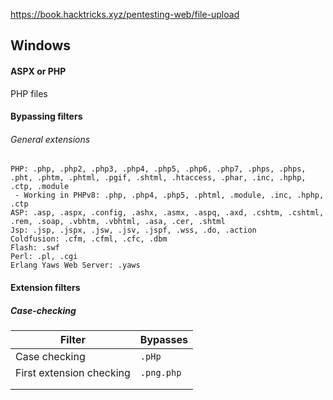 
https://book.hacktricks.xyz/pentesting-web/file-upload
## Windows

#### ASPX or PHP
PHP files
#### Bypassing filters
###### General extensions
```
PHP: .php, .php2, .php3, .php4, .php5, .php6, .php7, .phps, .phps, .pht, .phtm, .phtml, .pgif, .shtml, .htaccess, .phar, .inc, .hphp, .ctp, .module
 - Working in PHPv8: .php, .php4, .php5, .phtml, .module, .inc, .hphp, .ctp
ASP: .asp, .aspx, .config, .ashx, .asmx, .aspq, .axd, .cshtm, .cshtml, .rem, .soap, .vbhtm, .vbhtml, .asa, .cer, .shtml
Jsp: .jsp, .jspx, .jsw, .jsv, .jspf, .wss, .do, .action
Coldfusion: .cfm, .cfml, .cfc, .dbm
Flash: .swf
Perl: .pl, .cgi
Erlang Yaws Web Server: .yaws
```

#### Extension filters
##### Case-checking

| Filter | Bypasses |
| ---- | ---- |
| Case checking | `.pHp` |
| First extension checking | `.png.php` |
|  |  |
|  |  |

```

```